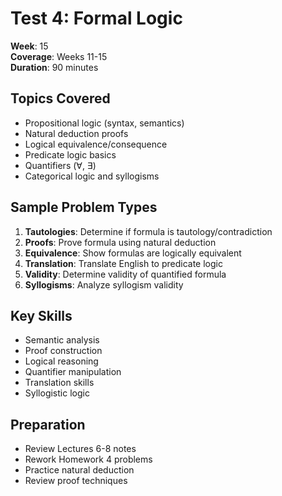 # Test 4: Formal Logic

**Week**: 15  
**Coverage**: Weeks 11-15  
**Duration**: 90 minutes

## Topics Covered

- Propositional logic (syntax, semantics)
- Natural deduction proofs
- Logical equivalence/consequence
- Predicate logic basics
- Quantifiers (∀, ∃)
- Categorical logic and syllogisms

## Sample Problem Types

1. **Tautologies**: Determine if formula is tautology/contradiction
2. **Proofs**: Prove formula using natural deduction
3. **Equivalence**: Show formulas are logically equivalent
4. **Translation**: Translate English to predicate logic
5. **Validity**: Determine validity of quantified formula
6. **Syllogisms**: Analyze syllogism validity

## Key Skills

- Semantic analysis
- Proof construction
- Logical reasoning
- Quantifier manipulation
- Translation skills
- Syllogistic logic

## Preparation

- Review Lectures 6-8 notes
- Rework Homework 4 problems
- Practice natural deduction
- Review proof techniques
